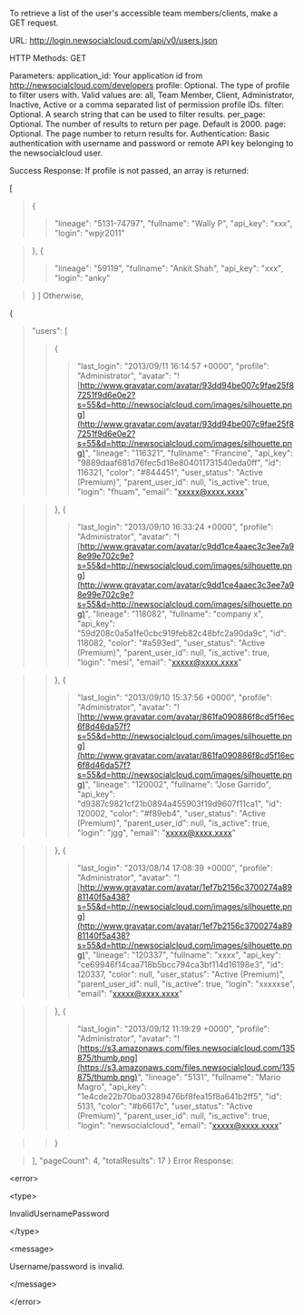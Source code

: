 To retrieve a list of the user's accessible team members/clients, make a GET request.

URL:
http://login.newsocialcloud.com/api/v0/users.json

HTTP Methods:
GET

Parameters:
application\_id: Your application id from http://newsocialcloud.com/developers
profile: Optional. The type of profile to filter users with. Valid values are: all, Team Member, Client, Administrator, Inactive, Active or a comma separated list of permission profile IDs.
filter: Optional. A search string that can be used to filter results.
per\_page: Optional. The number of results to return per page. Default is 2000.
page: Optional. The page number to return results for.
Authentication:
Basic authentication with username and password or remote API key belonging to the newsocialcloud user.

Success Response:
If profile is not passed, an array is returned:

[
> {
> > "lineage": "5131-74797",
> > "fullname": "Wally P",
> > "api\_key": "xxx",
> > "login": "wpjr2011"

> },
> {
> > "lineage": "59119",
> > "fullname": "Ankit Shah",
> > "api\_key": "xxx",
> > "login": "anky"

> }
]
Otherwise,

{
> "users": [
> > {
> > > "last\_login": "2013/09/11 16:14:57 +0000",
> > > "profile": "Administrator",
> > > "avatar": "![http://www.gravatar.com/avatar/93dd94be007c9fae25f87251f9d6e0e2?s=55&d=http://newsocialcloud.com/images/silhouette.png](http://www.gravatar.com/avatar/93dd94be007c9fae25f87251f9d6e0e2?s=55&d=http://newsocialcloud.com/images/silhouette.png)",
> > > "lineage": "116321",
> > > "fullname": "Francine",
> > > "api\_key": "9889daaf681d76fec5d18e804011731540eda0ff",
> > > "id": 116321,
> > > "color": "#844451",
> > > "user\_status": "Active (Premium)",
> > > "parent\_user\_id": null,
> > > "is\_active": true,
> > > "login": "fhuam",
> > > "email": "xxxxx@xxxx.xxxx"

> > },
> > {
> > > "last\_login": "2013/09/10 16:33:24 +0000",
> > > "profile": "Administrator",
> > > "avatar": "![http://www.gravatar.com/avatar/c9dd1ce4aaec3c3ee7a98e99e702c9e?s=55&d=http://newsocialcloud.com/images/silhouette.png](http://www.gravatar.com/avatar/c9dd1ce4aaec3c3ee7a98e99e702c9e?s=55&d=http://newsocialcloud.com/images/silhouette.png)",
> > > "lineage": "118082",
> > > "fullname": "company x",
> > > "api\_key": "59d208c0a5a1fe0cbc919feb82c48bfc2a90da9c",
> > > "id": 118082,
> > > "color": "#a593ed",
> > > "user\_status": "Active (Premium)",
> > > "parent\_user\_id": null,
> > > "is\_active": true,
> > > "login": "mesi",
> > > "email": "xxxxx@xxxx.xxxx"

> > },
> > {
> > > "last\_login": "2013/09/10 15:37:56 +0000",
> > > "profile": "Administrator",
> > > "avatar": "![http://www.gravatar.com/avatar/861fa090886f8cd5f16ec6f8d46da57f?s=55&d=http://newsocialcloud.com/images/silhouette.png](http://www.gravatar.com/avatar/861fa090886f8cd5f16ec6f8d46da57f?s=55&d=http://newsocialcloud.com/images/silhouette.png)",
> > > "lineage": "120002",
> > > "fullname": "Jose Garrido",
> > > "api\_key": "d9387c9821cf21b0894a455903f19d9607f11ca1",
> > > "id": 120002,
> > > "color": "#f89eb4",
> > > "user\_status": "Active (Premium)",
> > > "parent\_user\_id": null,
> > > "is\_active": true,
> > > "login": "jgg",
> > > "email": "xxxxx@xxxx.xxxx"

> > },
> > {
> > > "last\_login": "2013/08/14 17:08:39 +0000",
> > > "profile": "Administrator",
> > > "avatar": "![http://www.gravatar.com/avatar/1ef7b2156c3700274a8981140f5a438?s=55&d=http://newsocialcloud.com/images/silhouette.png](http://www.gravatar.com/avatar/1ef7b2156c3700274a8981140f5a438?s=55&d=http://newsocialcloud.com/images/silhouette.png)",
> > > "lineage": "120337",
> > > "fullname": "xxxx",
> > > "api\_key": "ce69946f14caa718b5bcc794ca3bf114d16198e3",
> > > "id": 120337,
> > > "color": null,
> > > "user\_status": "Active (Premium)",
> > > "parent\_user\_id": null,
> > > "is\_active": true,
> > > "login": "xxxxxse",
> > > "email": "xxxxx@xxxx.xxxx"

> > },
> > {
> > > "last\_login": "2013/09/12 11:19:29 +0000",
> > > "profile": "Administrator",
> > > "avatar": "![https://s3.amazonaws.com/files.newsocialcloud.com/135875/thumb.png](https://s3.amazonaws.com/files.newsocialcloud.com/135875/thumb.png)",
> > > "lineage": "5131",
> > > "fullname": "Mario Magro",
> > > "api\_key": "1e4cde22b70ba03289476bf8fea15f8a641b2ff5",
> > > "id": 5131,
> > > "color": "#b6617c",
> > > "user\_status": "Active (Premium)",
> > > "parent\_user\_id": null,
> > > "is\_active": true,
> > > "login": "newsocialcloud",
> > > "email": "xxxxx@xxxx.xxxx"

> > }

> ],
> "pageCount": 4,
> "totalResults": 17
}
Error Response:


&lt;error&gt;




&lt;type&gt;

InvalidUsernamePassword

&lt;/type&gt;




&lt;message&gt;

Username/password is invalid.

&lt;/message&gt;




&lt;/error&gt;

